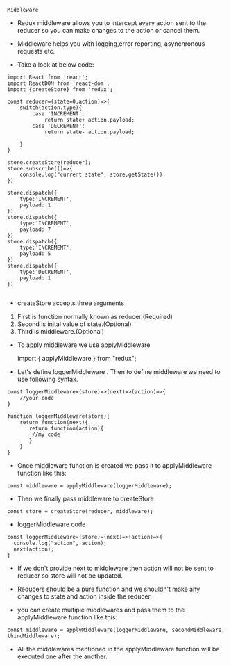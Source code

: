 `Middleware`

- Redux middleware allows you to intercept every action sent to the reducer so you can make changes to the action or cancel them.

- Middleware helps you with logging,error reporting, asynchronous requests etc.

- Take a look at below code:

```
import React from 'react';
import ReactDOM from 'react-dom';
import {createStore} from 'redux';

const reducer=(state=0,action)=>{
    switch(action.type){
        case 'INCREMENT':
            return state+ action.payload;
        case 'DECREMENT':
            return state- action.payload;

    }
}

store.createStore(reducer);
store.subscribe(()=>{
    console.log("current state", store.getState());
})

store.dispatch({
    type:'INCREMENT',
    payload: 1
})
store.dispatch({
    type:'INCREMENT',
    payload: 7
})
store.dispatch({
    type:'INCREMENT',
    payload: 5
})
store.dispatch({
    type:'DECREMENT',
    payload: 1
})


```

- createStore accepts three arguments

1.  First is function normally known as reducer.(Required)
2.  Second is inital value of state.(Optional)
3.  Third is middleware.(Optional)

- To apply middleware we use applyMiddleware

  import { applyMiddleware } from "redux";

- Let's define loggerMiddleware . Then to define middleware we need to use following syntax.

```
const loggerMiddleware=(store)=>(next)=>(action)=>{
    //your code
}

function loggerMiddleware(store){
    return function(next){
       return function(action){
        //my code
       }
    }
}
```

- Once middleware function is created we pass it to applyMiddleware function like this:

```
const middleware = applyMiddleware(loggerMiddleware);
```

- Then we finally pass middleware to createStore

```
const store = createStore(reducer, middleware);
```

- loggerMiddleware code

```
const loggerMiddleware=(store)=(next)=>(action)=>{
  console.log("action", action);
  next(action);
}

```

- If we don't provide next to middleware then action will not be sent to reducer so store will not be updated.

- Reducers should be a pure function and we shouldn't make any changes to state and action inside the reducer.

- you can create multiple middlewares and pass them to the applyMiddleware function like this:

```
const middleware = applyMiddleware(loggerMiddleware, secondMiddleware, thirdMiddleware);
```

- All the middlewares mentioned in the applyMiddleware function will be executed one after the another.
